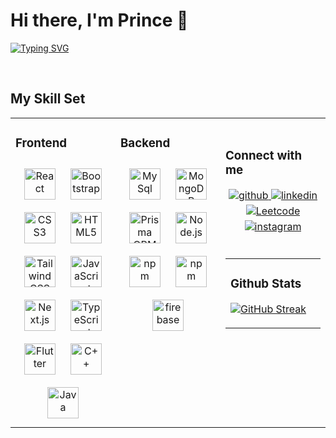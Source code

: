 


# Hi there, I'm Prince 👋
 
   [![Typing SVG](https://readme-typing-svg.demolab.com?font=Exo&weight=500&size=35&pause=1000&background=000000EB&center=true&vCenter=true&random=false&width=440&lines=Let's+turn+Ideas+into+Reality)](https://git.io/typing-svg)

<br/>

## My Skill Set
<table><tr><td valign="top" width="33%">

### Frontend  
<div align="center">  
<img style="margin: 10px" src="https://svg-files.pixelied.com/ad0fb35a-528f-4db8-91d2-ceb44f714b4f/thumb-256px.png" alt="React" height="50" /> 
<img style="margin: 10px" src="https://cdn.iconscout.com/icon/free/png-512/free-bootstrap-2038880-1720093.png?f=webp&w=512" alt="Bootstrap" height="50" />  
<img style="margin: 10px" src="https://cdn.iconscout.com/icon/free/png-512/free-css3-11-1175239.png?f=webp&w=512" alt="CSS3" height="50" />  
<img style="margin: 10px" src="https://cdn.iconscout.com/icon/free/png-512/free-html5-40-1175193.png?f=webp&w=512" alt="HTML5" height="50" />  
<img style="margin: 10px" src="https://cdn.iconscout.com/icon/free/png-512/free-tailwind-css-5285308-4406745.png?f=webp&w=512" alt="Tailwind CSS" height="50" />  
<img style="margin: 10px" src="https://cdn.iconscout.com/icon/free/png-512/free-javascript-24-1174950.png?f=webp&w=512" alt="JavaScript" height="50" />  
<img style="margin: 10px" src="https://svg-files.pixelied.com/7ffdb967-8633-421d-9916-4e3eafedde68/thumb-256px.png" alt="Next.js" height="50" />  
<img style="margin: 10px" src="https://cdn.iconscout.com/icon/free/png-512/free-typescript-1174965.png?f=webp&w=512" alt="TypeScript" height="50" />  
<img style="margin: 10px" src="https://cdn.iconscout.com/icon/free/png-512/free-flutter-2038877-1720090.png?f=webp&w=512" alt="Flutter" height="50" /> 
 <img style="margin: 10px" src="https://cdn.iconscout.com/icon/free/png-512/free-c-4-226082.png?f=webp&w=512" alt="C++" height="50" /> 
<img style="margin: 10px" src="https://icons8.com/icon/13679/java" alt="Java" height="50" />  
  

</div></td><td valign="top" width="33%">

 ### Backend  
<div align="center">  
<img style="margin: 10px" src="https://cdn.iconscout.com/icon/free/png-512/free-mysql-3628940-3030165.png?f=webp&w=512" alt="MySql" height="50" /> 
<img style="margin: 10px" src="https://cdn.iconscout.com/icon/free/png-512/free-mongodb-4-1175139.png?f=webp&w=512" alt="MongoDB" height="50" />  
<img style="margin: 10px" src="https://i.pinimg.com/736x/39/b2/e4/39b2e4ad77c23a2c11e5950a7dfa2aec.jpg" alt="Prisma ORM" height="50" />  
<img style="margin: 10px" src="https://cdn.iconscout.com/icon/free/png-512/free-nodejs-2-226035.png?f=webp&w=512" alt="Node.js" height="50" />  
<img style="margin: 10px" src="https://cdn.iconscout.com/icon/free/png-512/free-npm-226037.png?f=webp&w=512" alt="npm" height="50" />   
<img style="margin: 10px" src="https://svg-files.pixelied.com/91c9f255-42d3-4fcf-bc1d-f198d0e9ae4e/thumb-256px.png" alt="npm" height="50" />
<img style="margin: 10px" src="https://cdn.iconscout.com/icon/free/png-512/free-firebase-3521427-2944871.png?f=webp&w=512" alt="firebase" height="50" />
</div></td><td valign="top" width="33%">
 
<br/>

 ### Connect with me  
<div align="center">
<a href="https://github.com/Pal18T" target="_blank">
<img src=https://img.shields.io/badge/github-%2324292e.svg?&style=for-the-badge&logo=github&logoColor=white alt=github style="margin-bottom: 5px;" />
</a>
<!-- <a href="https://twitter.com/RishavAnandDev" target="_blank">
<img src=https://img.shields.io/badge/twitter-%2300acee.svg?&style=for-the-badge&logo=twitter&logoColor=white alt=twitter style="margin-bottom: 5px;" />
</a> -->
<a href="https://www.linkedin.com/in/prince-pal-3505bb203/" target="_blank">
<img src=https://img.shields.io/badge/linkedin-%230077B5.svg?style=for-the-badge&logo=linkedin&logoColor=white alt=linkedin style="margin-bottom: 5px;" />
</a>
<a href="https://leetcode.com/Prince-/">
<img src=https://img.shields.io/badge/LeetCode-000000?style=for-the-badge&logo=LeetCode&logoColor=#d16c06 alt=Leetcode style="margin-bottom: 5px;" />
</a>
<a href="https://instagram.com/prince_1_8_" target="_blank">
<img src=https://img.shields.io/badge/Instagram-E4405F?style=for-the-badge&logo=instagram&logoColor=white alt=instagram style="margin-bottom: 5px;" />
</a>  
</div>  
  

<br/>  

<table><tr><td valign="top" width="33%">

### Github Stats

[![GitHub Streak](https://streak-stats.demolab.com?user=Pal18T)](https://git.io/streak-stats)


  





